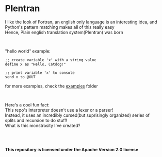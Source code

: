 # Plentran
I like the look of Fortran, an english only language is an interesting idea, and Python's pattern matching makes all of this really easy<br>
Hence, Plain english translation system(Plentran) was born

<br>

"hello world" example:
```
;; create variable 'x' with a string value
define x as "Hello, Catdog!"

;; print variable 'x' to console
send x to @OUT
```
for more examples, check the [examples](./examples/) folder

<br>

Here's a cool fun fact:<br>
This repo's interpreter doesn't use a lexer or a parser!<br>
Instead, it uses an incredibly cursed(but suprisingly organized) series of splits and recursion to do stuff!<br>
What is this monstrosity I've created?

<br>
<br>

**This repository is licensed under the Apache Version 2.0 license**